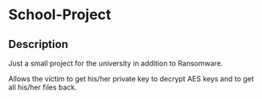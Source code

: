 # School-Project

## Description
Just a small project for the university in addition to Ransomware.

Allows the victim to get his/her private key to decrypt AES keys and to get all his/her files back.
